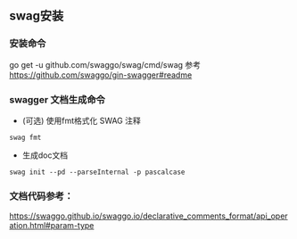 ## swag安装
### 安装命令
go get -u github.com/swaggo/swag/cmd/swag
参考 https://github.com/swaggo/gin-swagger#readme

### swagger 文档生成命令
- (可选) 使用fmt格式化 SWAG 注释
```
swag fmt
```

- 生成doc文档
```
swag init --pd --parseInternal -p pascalcase
```

### 文档代码参考：
https://swaggo.github.io/swaggo.io/declarative_comments_format/api_operation.html#param-type